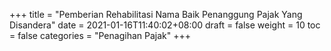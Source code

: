 +++
title = "Pemberian Rehabilitasi Nama Baik Penanggung Pajak Yang Disandera"
date = 2021-01-16T11:40:02+08:00
draft = false
weight = 10
toc = false
categories = "Penagihan Pajak"
+++